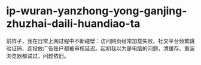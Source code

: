 # ip-wuran-yanzhong-yong-ganjing-zhuzhai-daili-huandiao-ta
前阵子，我在日常上网过程中不断碰壁：访问网页经常加载失败、社交平台频繁跳验证码、连投放广告账户都被审核延迟。起初我以为是电脑的问题，清缓存、重装浏览器都试过，问题依旧。
